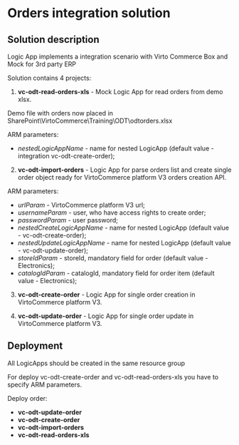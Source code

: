 # Orders integration solution

## Solution description

Logic App implements a integration scenario with Virto Commerce Box and Mock for 3rd party ERP

Solution contains 4 projects:

1. **vc-odt-read-orders-xls** - Mock Logic App for read orders from demo xlsx.

Demo file with orders now placed in SharePoint\VirtoCommerce\Training\ODT\odtorders.xlsx

ARM parameters:

* *nestedLogicAppName* - name for nested LogicApp (default value - integration vc-odt-create-order);

2. **vc-odt-import-orders** - Logic App for parse orders list and create single order object ready for VirtoCommerce platform V3 orders creation API.

ARM parameters:

* *urlParam* - VirtoCommerce platform V3 url;
* *usernameParam* - user, who have access rights to create order;
* *passwordParam* - user password;
* *nestedCreateLogicAppName* - name for nested LogicApp (default value - vc-odt-create-order);
* *nestedUpdateLogicAppName* - name for nested LogicApp (default value - vc-odt-update-order);
* *storeIdParam* - storeId, mandatory field for order (default value - Electronics);
* *catalogIdParam* - catalogId, mandatory field for order item (default value - Electronics);

3. **vc-odt-create-order** - Logic App for single order creation in VirtoCommerce platform V3.

4. **vc-odt-update-order** - Logic App for single order update in VirtoCommerce platform V3.

## Deployment

All LogicApps should be created in the same resource group

For deploy vc-odt-create-order and vc-odt-read-orders-xls you have to specify ARM parameters.

Deploy order:

* **vc-odt-update-order**
* **vc-odt-create-order**
* **vc-odt-import-orders**
* **vc-odt-read-orders-xls**
